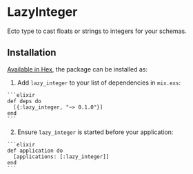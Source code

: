 # LazyInteger

Ecto type to cast floats or strings to integers for your schemas.

## Installation

[Available in Hex](https://hex.pm/packages/lazy_integer/0.1.0), the package can be installed as:

  1. Add `lazy_integer` to your list of dependencies in `mix.exs`:

    ```elixir
    def deps do
      [{:lazy_integer, "~> 0.1.0"}]
    end
    ```

  2. Ensure `lazy_integer` is started before your application:

    ```elixir
    def application do
      [applications: [:lazy_integer]]
    end
    ```


